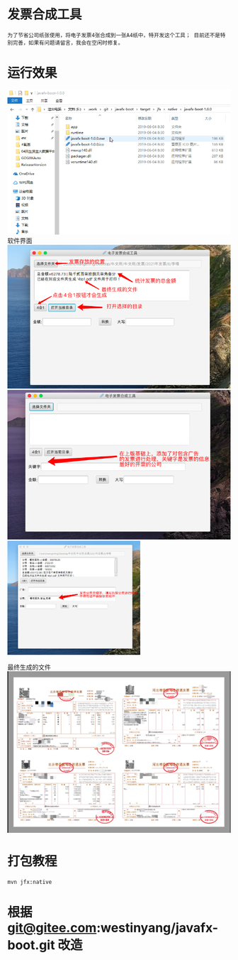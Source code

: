 # 发票合成工具
`为了节省公司纸张使用，将电子发票4张合成到一张A4纸中，特开发这个工具；
目前还不是特别完善，如果有问题请留言，我会在空闲时修复。`
# 运行效果

![截图](./screenshot/03.gif)
<br/>
软件界面
<br/>
![Image](./screenshot/4.png)
![Image](./screenshot/5.png)
![Image](./screenshot/6.png)

最终生成的文件
![Image](./screenshot/7.png)

# 打包教程

`mvn jfx:native`

# 根据 git@gitee.com:westinyang/javafx-boot.git 改造

